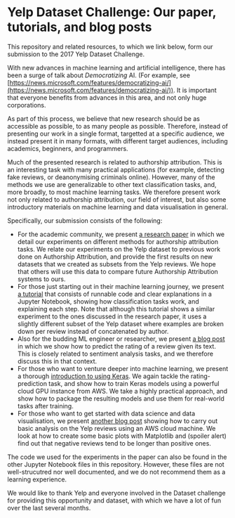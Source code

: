 # Yelp Dataset Challenge: Our paper, tutorials, and blog posts

This repository and related resources, to which we link below, form our submission to the 2017 Yelp Dataset Challenge. 

With new advances in machine learning and artificial intelligence, there has been a surge of talk about *Democratizing* AI. (For example, see [https://news.microsoft.com/features/democratizing-ai/](https://news.microsoft.com/features/democratizing-ai/)). It is important that everyone benefits from advances in this area, and not only huge corporations.

As part of this process, we believe that new research should be as accessible as possible, to as many people as possible. Therefore, instead of presenting our work in a single format, targetted at a specific audience, we instead present it in many formats, with different target audiences, including academics, beginners, and programmers. 

Much of the presented research is related to authorship attribution. This is an interesting task with many practical applications (for example, detecting fake reviews, or deanonymising criminals online). However, many of the methods we use are generalizable to other text classification tasks, and, more broadly, to most machine learning tasks. We therefore present work not only related to authorship attribution, our field of interest, but also some introductory materials on machine learning and data visualisation in general.

Specifically, our submission consists of the following:

* For the academic community, we present [a research paper](https://github.com/sixhobbits/authorship-attribution/blob/master/Authorship%20Attribution%20Yelp%20Reviews.pdf) in which we detail our experiments on different methods for authorship attribution tasks. We relate our experiments on the Yelp dataset to previous work done on Authorship Attribution, and provide the first results on new datasets that we created as subsets from the Yelp reviews. We hope that others will use this data to compare future Authorship Attribution systems to ours.
* For those just starting out in their machine learning journey, we present [a tutorial](https://github.com/sixhobbits/authorship-attribution/blob/master/Yelp%20Reviews%20-%20Authorship%20Attribution.ipynb) that consists of runnable code and clear explanations in a Jupyter Notebook, showing how classification tasks work, and explaining each step. Note that although this tutorial shows a similar experiment to the ones discussed in the research paper, it uses a slightly different subset of the Yelp dataset where examples are broken down per review instead of concatenated by author. 
* Also for the budding ML engineer or researcher, we present [a blog post](http://www.developintelligence.com/blog/2017/03/predicting-yelp-star-ratings-review-text-python/) in which we show how to predict the rating of a review given its text. This is closely related to sentiment analysis tasks, and we therefore discuss this in that context.
* For those who want to venture deeper into machine learning, we present a thorough [introduction to using Keras](http://www.developintelligence.com/blog/2017/06/practical-neural-networks-keras-classifying-yelp-reviews/). We again tackle the rating-prediction task, and show how to train Keras models using a powerful cloud GPU instance from AWS. We take a highly practical approach, and show how to package the resulting models and use them for real-world tasks after training.
* For those who want to get started with data science and data visualisation, we present [another blog post](http://www.developintelligence.com/blog/2017/02/analyzing-4-million-yelp-reviews-python-aws-ec2-instance/) showing how to carry out basic analysis on the Yelp reviews using an AWS cloud machine. We look at how to create some basic plots with Matplotlib and (spoiler alert) find out that negative reviews tend to be longer than positive ones.

The code we used for the experiments in the paper can also be found in the other Jupyter Notebook files in this repository. However, these files are not well-strucutred nor well documented, and we do not recommend them as a learning experience. 

We would like to thank Yelp and everyone involved in the Dataset challenge for providing this opportunity and dataset, with which we have a lot of fun over the last several months.

